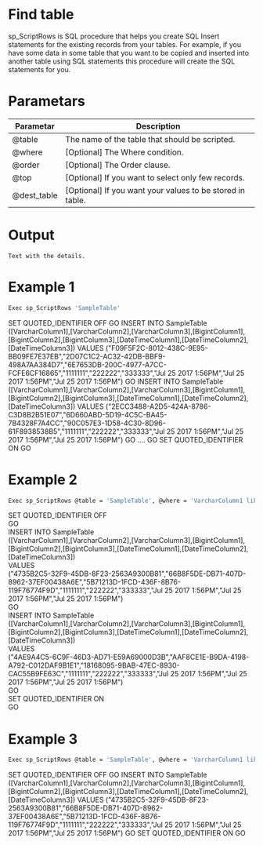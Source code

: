 # Find table
sp_ScriptRows is SQL procedure that helps you create SQL Insert statements for the existing records from your tables. For example, if you have some data in some table that you want to be copied and inserted into another table using SQL statements this procedure will create the SQL statements for you.

# Parametars
| Parametar | Description |
| ------ | ------ |
| @table | The name of the table that should be scripted. |
| @where | [Optional] The Where condition. |
| @order | [Optional] The Order clause. |
| @top   | [Optional] If you want to select only few records. |
| @dest_table | [Optional] If you want your values to be stored in table.|



# Output
	Text with the details.

# Example 1

```sh
Exec sp_ScriptRows 'SampleTable'
```
SET QUOTED_IDENTIFIER OFF
GO
INSERT INTO SampleTable
([VarcharColumn1],[VarcharColumn2],[VarcharColumn3],[BigintColumn1],[BigintColumn2],[BigintColumn3],[DateTimeColumn1],[DateTimeColumn2],[DateTimeColumn3])
VALUES
("F09F5F2C-8012-438C-9E95-BB09FE7E37EB","2D07C1C2-AC32-42DB-BBF9-498A7AA384D7","6E7653DB-200C-4977-A7CC-FCFE6CF16865","1111111","222222","333333","Jul 25 2017  1:56PM","Jul 25 2017  1:56PM","Jul 25 2017  1:56PM")
GO
INSERT INTO SampleTable
([VarcharColumn1],[VarcharColumn2],[VarcharColumn3],[BigintColumn1],[BigintColumn2],[BigintColumn3],[DateTimeColumn1],[DateTimeColumn2],[DateTimeColumn3])
VALUES
("2ECC3488-A2D5-424A-8786-C3D8B2B51E07","6D660ABD-5D19-4C5C-BA45-7B4328F7A4CC","90C057E3-1D58-4C30-8D96-61F8938538B5","1111111","222222","333333","Jul 25 2017  1:56PM","Jul 25 2017  1:56PM","Jul 25 2017  1:56PM")
GO
....
GO
SET QUOTED_IDENTIFIER ON
GO

# Example 2

```sh
Exec sp_ScriptRows @table = 'SampleTable', @where = 'VarcharColumn1 like ''4%'''
```

SET QUOTED_IDENTIFIER OFF  
GO  
INSERT INTO SampleTable  
([VarcharColumn1],[VarcharColumn2],[VarcharColumn3],[BigintColumn1],[BigintColumn2],[BigintColumn3],[DateTimeColumn1],[DateTimeColumn2],[DateTimeColumn3])  
VALUES  
("4735B2C5-32F9-45DB-8F23-2563A9300B81","66B8F5DE-DB71-407D-8962-37EF00438A6E","5B71213D-1FCD-436F-8B76-119F76774F9D","1111111","222222","333333","Jul 25 2017  1:56PM","Jul 25 2017  1:56PM","Jul 25 2017  1:56PM")  
GO  
INSERT INTO SampleTable  
([VarcharColumn1],[VarcharColumn2],[VarcharColumn3],[BigintColumn1],[BigintColumn2],[BigintColumn3],[DateTimeColumn1],[DateTimeColumn2],[DateTimeColumn3])  
VALUES  
("4AE9A4C5-6C9F-46D3-AD71-E59A69000D3B","AAF8CE1E-B9DA-4198-A792-C012DAF9B1E1","18168095-9BAB-47EC-8930-CAC55B9FE63C","1111111","222222","333333","Jul 25 2017  1:56PM","Jul 25 2017  1:56PM","Jul 25 2017  1:56PM")  
GO  
SET QUOTED_IDENTIFIER ON  
GO  


# Example 3

```sh
Exec sp_ScriptRows @table = 'SampleTable', @where = 'VarcharColumn1 like ''4%''', @top=1
```
SET QUOTED_IDENTIFIER OFF
GO
INSERT INTO SampleTable
([VarcharColumn1],[VarcharColumn2],[VarcharColumn3],[BigintColumn1],[BigintColumn2],[BigintColumn3],[DateTimeColumn1],[DateTimeColumn2],[DateTimeColumn3])
VALUES
("4735B2C5-32F9-45DB-8F23-2563A9300B81","66B8F5DE-DB71-407D-8962-37EF00438A6E","5B71213D-1FCD-436F-8B76-119F76774F9D","1111111","222222","333333","Jul 25 2017  1:56PM","Jul 25 2017  1:56PM","Jul 25 2017  1:56PM")
GO
SET QUOTED_IDENTIFIER ON
GO


